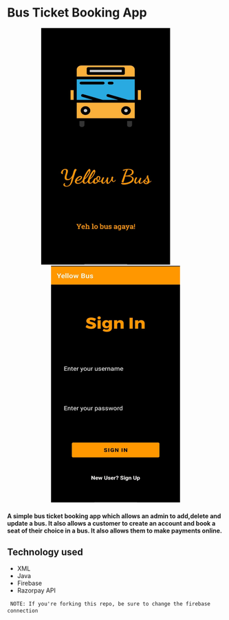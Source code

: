 # Bus Ticket Booking App

<div align="center">
<img src="https://github.com/GowthamPB/BusTicketBooking/blob/main/bus1.jpeg" width="300px" height="550px" >
  &emsp;&emsp;&emsp;
  <img src="https://github.com/GowthamPB/BusTicketBooking/blob/main/bus2.jpeg" width="300px" height="550px">
  </div>
<h4>A simple bus ticket booking app which allows an admin to add,delete and update a bus. It also allows a customer to create an account and book a seat of their choice in a bus. It also allows them to make payments online.</h4>
<h2>Technology used</h2>
<ul>
  <li>XML</li>
  <li>Java</li>
  <li>Firebase</li>
  <li>Razorpay API</li>
 </ul>
 
     NOTE: If you're forking this repo, be sure to change the firebase connection
 
 
